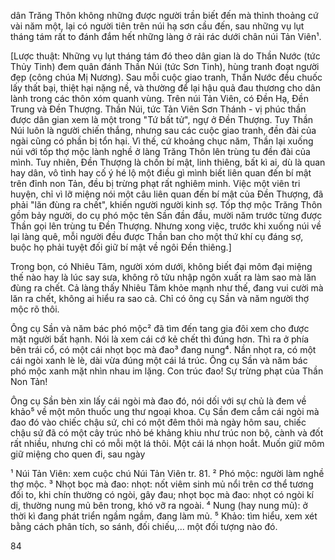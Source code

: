 dân Trăng Thôn không những được người trần biết đến mà thỉnh thoảng cứ vài năm một, lại có người tiên trên núi hạ sơn cầu đến, sau những vụ lụt tháng tám rất to đánh đắm hết những làng ở rải rác dưới chân núi Tản Viên¹.

[Lược thuật: Những vụ lụt tháng tám đó theo dân gian là do Thần Nước (tức Thủy Tinh) đem quân đánh Thần Núi (tức Sơn Tinh), hùng tranh đoạt người đẹp (công chúa Mị Nương). Sau mỗi cuộc giao tranh, Thần Nước đều chuốc lấy thất bại, thiệt hại nặng nề, và thường để lại hậu quả đau thương cho dân lành trong các thôn xóm quanh vùng. Trên núi Tản Viên, có Đền Hạ, Đền Trung và Đền Thượng. Thần Núi, tức Tản Viên Sơn Thánh - vị phúc thần được dân gian xem là một trong "Tứ bất tử", ngự ở Đền Thượng. Tuy Thần Núi luôn là người chiến thắng, nhưng sau các cuộc giao tranh, đền đài của ngài cũng có phần bị tổn hại. Vì thế, cứ khoảng chục năm, Thần lại xuống núi với tốp thợ mộc lành nghề ở làng Trăng Thôn lên trùng tu đền đài của mình. Tuy nhiên, Đền Thượng là chốn bí mật, linh thiêng, bất kì ai, dù là quan hay dân, vô tình hay cố ý hé lộ một điều gì mình biết liên quan đến bí mật trên đỉnh non Tản, đều bị trừng phạt rất nghiêm minh. Việc một viên tri huyện, chỉ vì lỡ miệng nói một câu liên quan đến bí mật của Đền Thượng, đã phải "lăn đùng ra chết", khiến người người kinh sợ. Tốp thợ mộc Trăng Thôn gồm bảy người, do cụ phó mộc tên Sần đần đầu, mười năm trước từng được Thần gọi lên trùng tu Đền Thượng. Nhưng xong việc, trước khi xuống núi về lại làng quê, mỗi người đều được Thần ban cho một thứ khí cụ đáng sợ, buộc họ phải tuyệt đối giữ bí mật về ngôi Đền thiêng.]

Trong bọn, có Nhiêu Tâm, người xóm dưới, không biết đại môm đại miệng thế nào hay là lúc say sưa, không rõ tửu nhập ngôn xuất ra làm sao mà lăn đùng ra chết. Cả làng thấy Nhiêu Tâm khỏe mạnh như thế, đang vui cười mà lăn ra chết, không ai hiểu ra sao cả. Chỉ có ông cụ Sần và năm người thợ mộc rõ thôi.

Ông cụ Sần và năm bác phó mộc² đã tìm đến tang gia đôi xem cho được mặt người bất hạnh. Nói là xem cái cớ kẻ chết thì đúng hơn. Thì ra ở phía bên trái cổ, có một cái nhọt bọc mà đao³ đang nung⁴. Nần nhọt ra, có một cái ngòi xanh lè lè, dài vừa đúng một cái lá trúc. Ông cụ Sần và năm bác phó mộc xanh mặt nhìn nhau im lặng. Con trúc đao! Sự trừng phạt của Thần Non Tản!

Ông cụ Sần bèn xin lấy cái ngòi mà đao đó, nói dối với sự chủ là đem về khảo⁵ về một môn thuốc ung thư ngoại khoa. Cụ Sần đem cắm cái ngòi mà đao đó vào chiếc chậu sứ, chỉ có một đêm thôi mà ngày hôm sau, chiếc chậu sứ đã có một cây trúc nhỏ bé khảng khiu như trúc non bộ, cành và đốt rất nhiều, nhưng chỉ có mỗi một lá thôi. Một cái lá nhọn hoắt. Muốn giữ môm giữ miệng cho quen đi, sau ngày

¹ Núi Tản Viên: xem cuộc chú Núi Tản Viên tr. 81.
² Phó mộc: người làm nghề thợ mộc.
³ Nhọt bọc mà đao: nhọt: nốt viêm sinh mủ nổi trên cơ thể tương đối to, khi chín thường có ngòi, gây đau; nhọt bọc mà đao: nhọt có ngòi kí dị, thường nung mủ bên trong, khó vỡ ra ngoài.
⁴ Nung (hay nung mủ): ở thời kì đang phát triển ngầm ngầm, đang làm mủ.
⁵ Khảo: tìm hiểu, xem xét bằng cách phân tích, so sánh, đối chiếu,... một đối tượng nào đó.

84